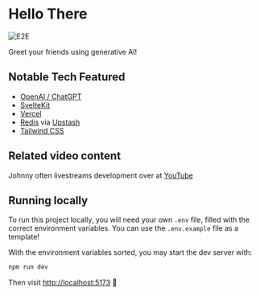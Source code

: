 # Hello There

![E2E](https://github.com/jmagrippis/hello-there/actions/workflows/playwright.yaml/badge.svg)

Greet your friends using generative AI!

## Notable Tech Featured

- [OpenAI / ChatGPT](https://platform.openai.com/)
- [SvelteKit](https://kit.svelte.dev/)
- [Vercel](https://vercel.com/)
- [Redis](https://redis.com/) via [Upstash](https://upstash.com/)
- [Tailwind CSS](https://tailwindcss.com/)

## Related video content

Johnny often livestreams development over at [YouTube](https://www.youtube.com/@jmagrippis)

## Running locally

To run this project locally, you will need your own `.env` file, filled with the correct environment variables. You can use the `.env.example` file as a template!

With the environment variables sorted, you may start the dev server with:

```sh
npm run dev
```

Then visit [http://localhost:5173](http://localhost:5173) 🚀
